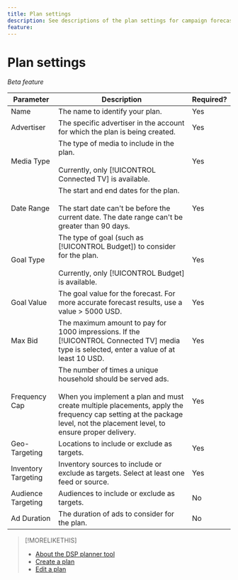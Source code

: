 ```yaml
---
title: Plan settings
description: See descriptions of the plan settings for campaign forecasts.
feature: 
---
```

# Plan settings

*Beta feature*

| Parameter | Description | Required? |
| --- | --- | --- |
| Name | The name to identify your plan. | Yes |
| Advertiser | The specific advertiser in the account for which the plan is being created. | Yes |
| Media Type | The type of media to include in the plan.<br><br>Currently, only [!UICONTROL Connected TV] is available.| Yes |
| Date Range | The start and end dates for the plan.<br><br>The start date can't be before the current date. The date range can't be greater than 90 days. | Yes | 
| Goal Type | The type of goal (such as [!UICONTROL Budget]) to consider for the plan.<br><br>Currently, only [!UICONTROL Budget] is available. | Yes |
| Goal Value | The goal value for the forecast. For more accurate forecast results, use a value > 5000 USD. | Yes | 
| Max Bid | The maximum amount to pay for 1000 impressions. If the [!UICONTROL Connected TV] media type is selected, enter a value of at least 10 USD. | Yes |
| Frequency Cap | The number of times a unique household should be served ads.<br><br>When you implement a plan and must create multiple placements, apply the frequency cap setting at the package level, not the placement level, to ensure proper delivery. | Yes |
| Geo-Targeting | Locations to include or exclude as targets. | Yes |
| Inventory Targeting | Inventory sources to include or exclude as targets. Select at least one feed or source. | Yes |
| Audience Targeting | Audiences to include or exclude as targets. | No |
| Ad Duration | The duration of ads to consider for the plan. | No |

>[!MORELIKETHIS]
>
>* [About the DSP planner tool](planner-about.md)
>* [Create a plan](planner-create.md)
>* [Edit a plan](planner-edit.md)
